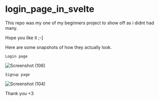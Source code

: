 # login_page_in_svelte

This repo was my one of my beginners project to show off as i didnt had many.

Hope you like it ;-]

Here are some snapshots of how they actually look.

    Login page
   ![Screenshot (106)](https://user-images.githubusercontent.com/71930013/134778904-a3fd8329-a7d2-405a-8e2a-f7cd930aefaf.png)
    
    
    Signup page
   ![Screenshot (104)](https://user-images.githubusercontent.com/71930013/134778947-e50a0047-956b-492e-8619-afea171aca60.png)

Thank you <3 
